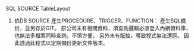 SQL SOURCE
TableLayout
1. 依DB SOURCE 產生PROCEDURE、TRIGGER、FUNCTION：
   產生SQL備份，並另存於GIT。
   原公司未有相關資料，須查詢邏輯必須登入內網資料庫，
   也無法多檔案同時查詢，不慎方便，
   另外未有版控，導致程式無法還原。
   因此透過此程式以定期備份更新文件版本。